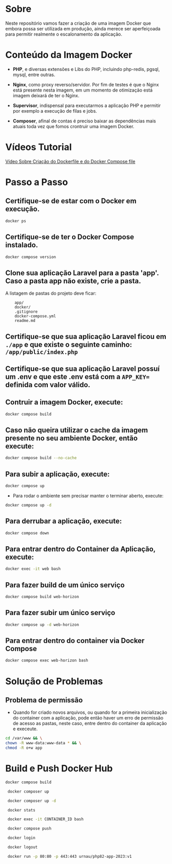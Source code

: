 # Sobre

Neste repositório vamos fazer a criação de uma imagem Docker que embora possa ser utilizada em produção, ainda merece ser aperfeiçoada para permitir realmente o escalonamento da aplicação.

# Conteúdo da Imagem Docker

- <b>PHP</b>, e diversas extensões e Libs do PHP, incluindo php-redis, pgsql, mysql, entre outras.

- <b>Nginx</b>, como proxy reverso/servidor. Por fim de testes é que o Nginx está presente nesta imagem, em um momento de otimização está imagem deixará de ter o Nginx.

- <b>Supervisor</b>, indispensal para executarmos a aplicação PHP e permitir por exemplo a execução de filas e jobs.

- <b>Composer</b>, afinal de contas é preciso baixar as dependências mais atuais toda vez que fomos crontruir uma imagem Docker.

# Vídeos Tutorial

[Vídeo Sobre Criação do Dockerfile e do Docker Compose file](https://youtu.be/iDJjb2zYa4c)

# Passo a Passo

## Certifique-se de estar com o Docker em execução.

```sh
docker ps
```

## Certifique-se de ter o Docker Compose instalado.

```sh
docker compose version
```

## Clone sua aplicação Laravel para a pasta 'app'. Caso a pasta app não existe, crie a pasta.

A listagem de pastas do projeto deve ficar:

```
    app/
    docker/
    .gitignore
    docker-compose.yml
    readme.md
```

## Certifique-se que sua aplicação Laravel ficou em `./app` e que existe o seguinte caminho: `/app/public/index.php`

## Certifique-se que sua aplicação Laravel possuí um .env e que este .env está com a `APP_KEY=` definida com valor válido.

## Contruir a imagem Docker, execute:

```sh
docker compose build
```

## Caso não queira utilizar o cache da imagem presente no seu ambiente Docker, então execute:

```sh
docker compose build --no-cache
```

## Para subir a aplicação, execute:

```sh
docker compose up
```

- Para rodar o ambiente sem precisar manter o terminar aberto, execute:

```sh
docker compose up -d
```

## Para derrubar a aplicação, execute:

```sh
docker compose down
```

## Para entrar dentro do Container da Aplicação, execute:

```sh
docker exec -it web bash
```

## Para fazer build de um único serviço

```sh
docker compose build web-horizon
```

## Para fazer subir um único serviço

```sh
docker compose up -d web-horizon
```

## Para entrar dentro do container via Docker Compose

```sh
docker compose exec web-horizon bash
```

# Solução de Problemas

## Problema de permissão

- Quando for criado novos arquivos, ou quando for a primeira inicialização do container com a aplicação, pode então haver um erro de permissão de acesso as pastas, neste caso, entre dentro do container da aplicação e execeute.

```sh
cd /var/www && \
chown -R www-data:www-data * && \
chmod -R o+w app
```

# Build e Push Docker Hub

```sh
docker compose build
```

```sh
 docker composer up
```

```sh
 docker composer up -d
```

```sh
 docker stats
```

```sh
 docker exec -it CONTAINER_ID bash
```

```sh
 docker compose push
```

```sh
 docker login
```

```sh
 docker logout
```

```sh
 docker run -p 80:80 -p 443:443 urnau/php82-app-2023:v1
```
